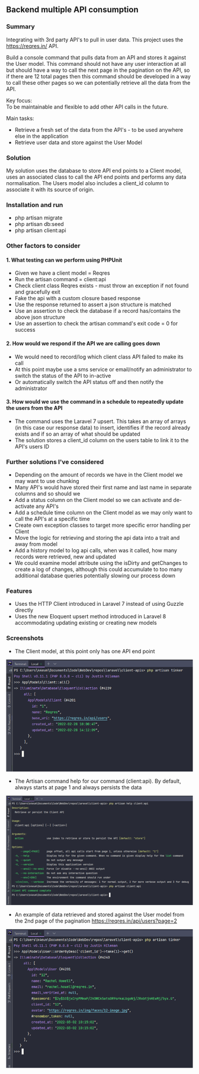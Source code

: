## Backend multiple API consumption

### Summary

Integrating with 3rd party API's to pull in user data. 
This project uses the https://reqres.in/ API.

Build a console command that pulls data from an API and stores it 
against the User model. This command should not have any user 
interaction at all but should have a way to call the next page in 
the pagination on the API, so if there are 12 total pages then this 
command should be developed in a way to call these other pages so we 
can potentially retrieve all the data from the API.

Key focus: <br>
To be maintainable and flexible to add other API calls in the future. 

Main tasks:
- Retrieve a fresh set of the data from the API's - to be used anywhere else in the application
- Retrieve user data and store against the User Model

### Solution

My solution uses the database to store API end points to a Client
model, uses an associated class to call the API end points and 
performs any data normalisation. The Users model also includes a client_id column to associate it with its source of origin.

### Installation and run
- php artisan migrate
- php artisan db:seed
- php artisan client:api

### Other factors to consider
#### 1. What testing can we perform using PHPUnit
- Given we have a client model = Reqres
- Run the artisan command = client:api
- Check client class Reqres exists - must throw an exception if not found and gracefully exit
- Fake the api with a custom closure based response
- Use the response returned to assert a json structure is matched
- Use an assertion to check the database if a record has/contains the above json structure
- Use an assertion to check the artisan command's exit code = 0 for success

#### 2. How would we respond if the API we are calling goes down
- We would need to record/log which client class API failed to make its call
- At this point maybe use a sms service or email/notify an administrator to switch the status of the API to in-active 
- Or automatically switch the API status off and then notify the administrator

#### 3. How would we use the command in a schedule to repeatedly update the users from the API
- The command uses the Laravel 7 upsert. This takes an array of arrays (in this case our response data) to insert, identifies if the record already exists and if so an array of what should be updated
- The solution stores a client_id column on the users table to link it to the API's users ID

### Further solutions I've considered
- Depending on the amount of records we have in the Client model we may want to use chunking
- Many API's would have stored their first name and last name in separate columns and so should we 
- Add a status column on the Client model so we can activate and de-activate any API's 
- Add a schedule time column on the Client model as we may only want to call the API's at a specific time
- Create own exception classes to target more specific error handling per Client
- Move the logic for retrieving and storing the api data into a trait and away from model 
- Add a history model to log api calls, when was it called, how many records were retrieved, new and updated
- We could examine model attribute using the isDirty and getChanges to create a log of changes, although this could accumulate to too many additional database queries potentially slowing our process down

### Features
- Uses the HTTP Client introduced in Laravel 7 instead of using Guzzle directly
- Uses the new Eloquent upsert method introduced in Laravel 8 accommodating updating existing or creating new models

### Screenshots

- The Client model, at this point only has one API end point

<img alt="" src="public/screenshots/Reqres.PNG">

- The Artisan command help for our command (client:api). By default, always starts at page 1 and always persists the data 

<img alt="" src="public/screenshots/command.PNG">

- An example of data retrieved and stored against the User model from the 2nd page of the pagination https://reqres.in/api/users?page=2

<img alt="" src="public/screenshots/the-last-record.PNG">
